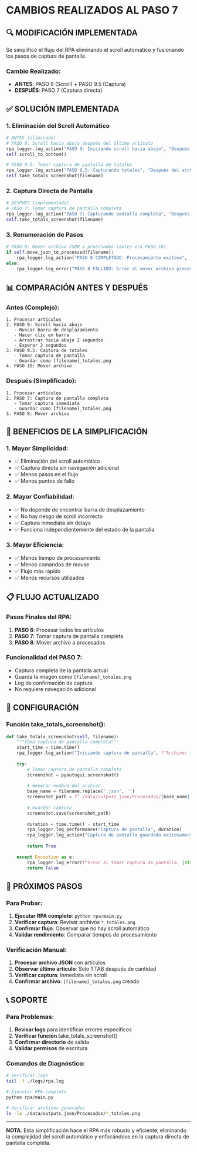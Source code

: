 # CAMBIOS REALIZADOS AL PASO 7

## **🔍 MODIFICACIÓN IMPLEMENTADA**

Se simplificó el flujo del RPA eliminando el scroll automático y fusionando los pasos de captura de pantalla.

### **Cambio Realizado:**
- **ANTES**: PASO 9 (Scroll) + PASO 9.5 (Captura)
- **DESPUÉS**: PASO 7 (Captura directa)

## **✅ SOLUCIÓN IMPLEMENTADA**

### **1. Eliminación del Scroll Automático**
```python
# ANTES (eliminado)
# PASO 9: Scroll hacia abajo después del último artículo
rpa_logger.log_action("PASO 9: Iniciando scroll hacia abajo", "Después del último artículo")
self.scroll_to_bottom()

# PASO 9.5: Tomar captura de pantalla de totales
rpa_logger.log_action("PASO 9.5: Capturando totales", "Después del scroll")
self.take_totals_screenshot(filename)
```

### **2. Captura Directa de Pantalla**
```python
# DESPUÉS (implementado)
# PASO 7: Tomar captura de pantalla completa
rpa_logger.log_action("PASO 7: Capturando pantalla completa", "Después de procesar todos los artículos")
self.take_totals_screenshot(filename)
```

### **3. Renumeración de Pasos**
```python
# PASO 8: Mover archivo JSON a procesados (antes era PASO 10)
if self.move_json_to_processed(filename):
    rpa_logger.log_action("PASO 8 COMPLETADO: Procesamiento exitoso", f"Orden: {orden_compra}")
else:
    rpa_logger.log_error("PASO 8 FALLIDO: Error al mover archivo procesado", f"Archivo: {filename}")
```

## **📊 COMPARACIÓN ANTES Y DESPUÉS**

### **Antes (Complejo):**
```
1. Procesar artículos
2. PASO 9: Scroll hacia abajo
   - Buscar barra de desplazamiento
   - Hacer clic en barra
   - Arrastrar hacia abajo 2 segundos
   - Esperar 2 segundos
3. PASO 9.5: Captura de totales
   - Tomar captura de pantalla
   - Guardar como [filename]_totales.png
4. PASO 10: Mover archivo
```

### **Después (Simplificado):**
```
1. Procesar artículos
2. PASO 7: Captura de pantalla completa
   - Tomar captura inmediata
   - Guardar como [filename]_totales.png
3. PASO 8: Mover archivo
```

## **🎯 BENEFICIOS DE LA SIMPLIFICACIÓN**

### **1. Mayor Simplicidad:**
- ✅ Eliminación del scroll automático
- ✅ Captura directa sin navegación adicional
- ✅ Menos pasos en el flujo
- ✅ Menos puntos de fallo

### **2. Mayor Confiabilidad:**
- ✅ No depende de encontrar barra de desplazamiento
- ✅ No hay riesgo de scroll incorrecto
- ✅ Captura inmediata sin delays
- ✅ Funciona independientemente del estado de la pantalla

### **3. Mayor Eficiencia:**
- ✅ Menos tiempo de procesamiento
- ✅ Menos comandos de mouse
- ✅ Flujo más rápido
- ✅ Menos recursos utilizados

## **📋 FLUJO ACTUALIZADO**

### **Pasos Finales del RPA:**
1. **PASO 6**: Procesar todos los artículos
2. **PASO 7**: Tomar captura de pantalla completa
3. **PASO 8**: Mover archivo a procesados

### **Funcionalidad del PASO 7:**
- Captura completa de la pantalla actual
- Guarda la imagen como `[filename]_totales.png`
- Log de confirmación de captura
- No requiere navegación adicional

## **🔧 CONFIGURACIÓN**

### **Función take_totals_screenshot():**
```python
def take_totals_screenshot(self, filename):
    """Toma captura de pantalla completa"""
    start_time = time.time()
    rpa_logger.log_action("Iniciando captura de pantalla", f"Archivo: {filename}")
    
    try:
        # Tomar captura de pantalla completa
        screenshot = pyautogui.screenshot()
        
        # Generar nombre del archivo
        base_name = filename.replace('.json', '')
        screenshot_path = f"./data/outputs_json/Procesados/{base_name}_totales.png"
        
        # Guardar captura
        screenshot.save(screenshot_path)
        
        duration = time.time() - start_time
        rpa_logger.log_performance("Captura de pantalla", duration)
        rpa_logger.log_action("Captura de pantalla guardada exitosamente", f"Archivo: {screenshot_path}")
        
        return True
        
    except Exception as e:
        rpa_logger.log_error(f"Error al tomar captura de pantalla: {str(e)}", f"Archivo: {filename}")
        return False
```

## **🚀 PRÓXIMOS PASOS**

### **Para Probar:**
1. **Ejecutar RPA completo**: `python rpa/main.py`
2. **Verificar captura**: Revisar archivos `*_totales.png`
3. **Confirmar flujo**: Observar que no hay scroll automático
4. **Validar rendimiento**: Comparar tiempos de procesamiento

### **Verificación Manual:**
1. **Procesar archivo JSON** con artículos
2. **Observar último artículo**: Solo 1 TAB después de cantidad
3. **Verificar captura**: Inmediata sin scroll
4. **Confirmar archivo**: `[filename]_totales.png` creado

## **📞 SOPORTE**

### **Para Problemas:**
1. **Revisar logs** para identificar errores específicos
2. **Verificar función** take_totals_screenshot()
3. **Confirmar directorio** de salida
4. **Validar permisos** de escritura

### **Comandos de Diagnóstico:**
```bash
# Verificar logs
tail -f ./logs/rpa.log

# Ejecutar RPA completo
python rpa/main.py

# Verificar archivos generados
ls -la ./data/outputs_json/Procesados/*_totales.png
```

---

**NOTA**: Esta simplificación hace el RPA más robusto y eficiente, eliminando la complejidad del scroll automático y enfocándose en la captura directa de pantalla completa. 